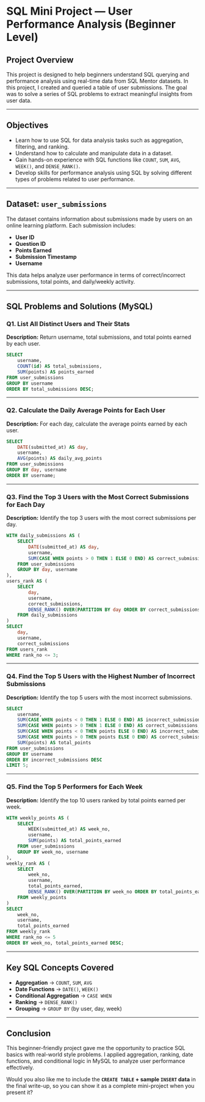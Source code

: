# SQL Mini Project — User Performance Analysis (Beginner Level)

## Project Overview

This project is designed to help beginners understand SQL querying and performance analysis using real-time data from SQL Mentor datasets. In this project, I created and queried a table of user submissions. The goal was to solve a series of SQL problems to extract meaningful insights from user data.

---

## Objectives

* Learn how to use SQL for data analysis tasks such as aggregation, filtering, and ranking.
* Understand how to calculate and manipulate data in a dataset.
* Gain hands-on experience with SQL functions like `COUNT`, `SUM`, `AVG`, `WEEK()`, and `DENSE_RANK()`.
* Develop skills for performance analysis using SQL by solving different types of problems related to user performance.

---
## Dataset: `user_submissions`

The dataset contains information about submissions made by users on an online learning platform. Each submission includes:

* **User ID**
* **Question ID**
* **Points Earned**
* **Submission Timestamp**
* **Username**

This data helps analyze user performance in terms of correct/incorrect submissions, total points, and daily/weekly activity.

---

## SQL Problems and Solutions (MySQL)

### Q1. List All Distinct Users and Their Stats

**Description:** Return username, total submissions, and total points earned by each user.

```sql
SELECT 
    username,
    COUNT(id) AS total_submissions,
    SUM(points) AS points_earned
FROM user_submissions
GROUP BY username
ORDER BY total_submissions DESC;
```

---

### Q2. Calculate the Daily Average Points for Each User

**Description:** For each day, calculate the average points earned by each user.

```sql
SELECT 
    DATE(submitted_at) AS day,
    username,
    AVG(points) AS daily_avg_points
FROM user_submissions
GROUP BY day, username
ORDER BY username;
```

---

### Q3. Find the Top 3 Users with the Most Correct Submissions for Each Day

**Description:** Identify the top 3 users with the most correct submissions per day.

```sql
WITH daily_submissions AS (
    SELECT 
        DATE(submitted_at) AS day,
        username,
        SUM(CASE WHEN points > 0 THEN 1 ELSE 0 END) AS correct_submissions
    FROM user_submissions
    GROUP BY day, username
),
users_rank AS (
    SELECT 
        day,
        username,
        correct_submissions,
        DENSE_RANK() OVER(PARTITION BY day ORDER BY correct_submissions DESC) AS rank_no
    FROM daily_submissions
)
SELECT 
    day,
    username,
    correct_submissions
FROM users_rank
WHERE rank_no <= 3;
```

---

### Q4. Find the Top 5 Users with the Highest Number of Incorrect Submissions

**Description:** Identify the top 5 users with the most incorrect submissions.

```sql
SELECT 
    username,
    SUM(CASE WHEN points < 0 THEN 1 ELSE 0 END) AS incorrect_submissions,
    SUM(CASE WHEN points > 0 THEN 1 ELSE 0 END) AS correct_submissions,
    SUM(CASE WHEN points < 0 THEN points ELSE 0 END) AS incorrect_submissions_points,
    SUM(CASE WHEN points > 0 THEN points ELSE 0 END) AS correct_submissions_points_earned,
    SUM(points) AS total_points
FROM user_submissions
GROUP BY username
ORDER BY incorrect_submissions DESC
LIMIT 5;
```

---

### Q5. Find the Top 5 Performers for Each Week

**Description:** Identify the top 10 users ranked by total points earned per week.

```sql
WITH weekly_points AS (
    SELECT 
        WEEK(submitted_at) AS week_no,
        username,
        SUM(points) AS total_points_earned
    FROM user_submissions
    GROUP BY week_no, username
),
weekly_rank AS (
    SELECT 
        week_no,
        username,
        total_points_earned,
        DENSE_RANK() OVER(PARTITION BY week_no ORDER BY total_points_earned DESC) AS rank_no
    FROM weekly_points
)
SELECT 
    week_no,
    username,
    total_points_earned
FROM weekly_rank
WHERE rank_no <= 5
ORDER BY week_no, total_points_earned DESC;
```

---

## Key SQL Concepts Covered

* **Aggregation** → `COUNT`, `SUM`, `AVG`
* **Date Functions** → `DATE()`, `WEEK()`
* **Conditional Aggregation** → `CASE WHEN`
* **Ranking** → `DENSE_RANK()`
* **Grouping** → `GROUP BY` (by user, day, week)

---

## Conclusion

This beginner-friendly project gave me the opportunity to practice SQL basics with real-world style problems. I applied aggregation, ranking, date functions, and conditional logic in MySQL to analyze user performance effectively.



Would you also like me to include the **`CREATE TABLE` + sample `INSERT` data** in the final write-up, so you can show it as a complete mini-project when you present it?
